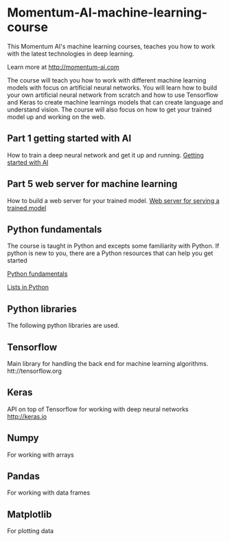 # Momentum-AI-machine-learning-course
This Momentum AI's machine learning courses, teaches you how to work with the latest technologies in deep learning.

Learn more at http://momentum-ai.com

The course will teach you how to work with different machine learning models with focus on artificial neural networks.
You will learn how to build your own artificial neural network from scratch and how to use Tensorflow and Keras to create
machine learnings models that can create language and understand vision. The course will also focus on how to get your trained model up and working on the web.

## Part 1 getting started with AI
How to train a deep neural network and get it up and running. 
[Getting started with AI](https://github.com/bcarlyle/Momentum-AI-machine-learning-course/blob/master/lesson1/Getting%20started%20with%20AI.ipynb)

## Part 5 web server for machine learning
How to build a web server for your trained model.
[Web server for serving a trained model](https://github.com/bcarlyle/Momentum-AI-machine-learning-course/blob/master/lesson5/Building%20a%20web%20app%20using%20machine%20learning.ipynb)

## Python fundamentals
The course is taught in Python and excepts some familiarity with Python. If python is new to you, there are a Python resources that can help you get started



[Python fundamentals](https://github.com/bcarlyle/Momentum-AI-machine-learning-course/blob/master/python_fundamentals/PythonFundamental/PythonFundamentals.ipynb)

[Lists in Python](https://github.com/bcarlyle/Momentum-AI-machine-learning-course/blob/master/python_fundamentals/PythonFundamental/ListsinPython.ipynb)

## Python libraries
The following python libraries are used.

## Tensorflow
Main library for handling the back end for machine learning algorithms. 
htt://tensorflow.org

## Keras
API on top of Tensorflow for working with deep neural networks
http://keras.io

## Numpy
For working with arrays

## Pandas
For working with data frames

## Matplotlib
For plotting data
